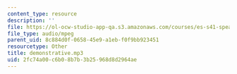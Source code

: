 ```yaml
---
content_type: resource
description: ''
file: https://ol-ocw-studio-app-qa.s3.amazonaws.com/courses/es-s41-speak-italian-with-your-mouth-full-spring-2012/2fc74a00c6b08b7b3b25968d8d2964ae_demonstrative.mp3
file_type: audio/mpeg
parent_uid: 8c884d0f-0658-45e9-a1eb-f0f9bb923451
resourcetype: Other
title: demonstrative.mp3
uid: 2fc74a00-c6b0-8b7b-3b25-968d8d2964ae
---
```

